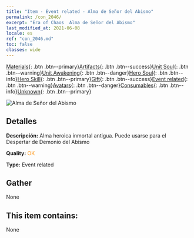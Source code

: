 ```yaml
---
title: "Item - Event related - Alma de Señor del Abismo"
permalink: /con_2046/
excerpt: "Era of Chaos  Alma de Señor del Abismo"
last_modified_at: 2021-06-08
locale: es
ref: "con_2046.md"
toc: false
classes: wide
---
```

 [Materials](/ItemsES/){: .btn .btn--primary}[Artifacts](/ItemsES/Artifacts/){: .btn .btn--success}[Unit Soul](/ItemsES/UnitSoul/){: .btn .btn--warning}[Unit Awakening](/ItemsES/UnitAwakening/){: .btn .btn--danger}[Hero Soul](/ItemsES/HeroSoul/){: .btn .btn--info}[Hero Skill](/ItemsES/HeroSkill/){: .btn .btn--primary}[Gift](/ItemsES/Gift/){: .btn .btn--success}[Event related](/ItemsES/Events/){: .btn .btn--warning}[Avatars](/ItemsES/Avatars/){: .btn .btn--danger}[Consumables](/ItemsES/Consumables/){: .btn .btn--info}[Unknown](/ItemsES/Unknown/){: .btn .btn--primary}

 ![Alma de Señor del Abismo](/images/t/juexing_505.png)

## Detalles
 **Descripción:** Alma heroica inmortal antigua. Puede usarse para el Despertar de Demonio del Abismo

 **Quality:** <span style="color: #FF8C00">OK</span>

 **Type:** Event related

## Gather

  None

## This item contains:

  None

